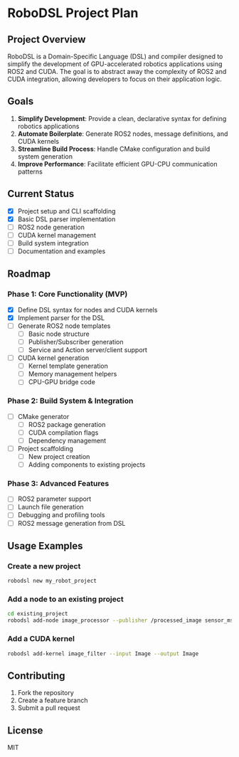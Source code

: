 # RoboDSL Project Plan

## Project Overview
RoboDSL is a Domain-Specific Language (DSL) and compiler designed to simplify the development of GPU-accelerated robotics applications using ROS2 and CUDA. The goal is to abstract away the complexity of ROS2 and CUDA integration, allowing developers to focus on their application logic.

## Goals
1. **Simplify Development**: Provide a clean, declarative syntax for defining robotics applications
2. **Automate Boilerplate**: Generate ROS2 nodes, message definitions, and CUDA kernels
3. **Streamline Build Process**: Handle CMake configuration and build system generation
4. **Improve Performance**: Facilitate efficient GPU-CPU communication patterns

## Current Status
- [x] Project setup and CLI scaffolding
- [x] Basic DSL parser implementation
- [ ] ROS2 node generation
- [ ] CUDA kernel management
- [ ] Build system integration
- [ ] Documentation and examples

## Roadmap

### Phase 1: Core Functionality (MVP)
- [x] Define DSL syntax for nodes and CUDA kernels
- [x] Implement parser for the DSL
- [ ] Generate ROS2 node templates
  - [ ] Basic node structure
  - [ ] Publisher/Subscriber generation
  - [ ] Service and Action server/client support
- [ ] CUDA kernel generation
  - [ ] Kernel template generation
  - [ ] Memory management helpers
  - [ ] CPU-GPU bridge code

### Phase 2: Build System & Integration
- [ ] CMake generator
  - [ ] ROS2 package generation
  - [ ] CUDA compilation flags
  - [ ] Dependency management
- [ ] Project scaffolding
  - [ ] New project creation
  - [ ] Adding components to existing projects

### Phase 3: Advanced Features
- [ ] ROS2 parameter support
- [ ] Launch file generation
- [ ] Debugging and profiling tools
- [ ] ROS2 message generation from DSL

## Usage Examples

### Create a new project
```bash
robodsl new my_robot_project
```

### Add a node to an existing project
```bash
cd existing_project
robodsl add-node image_processor --publisher /processed_image sensor_msgs/msg/Image
```

### Add a CUDA kernel
```bash
robodsl add-kernel image_filter --input Image --output Image
```

## Contributing
1. Fork the repository
2. Create a feature branch
3. Submit a pull request

## License
MIT
